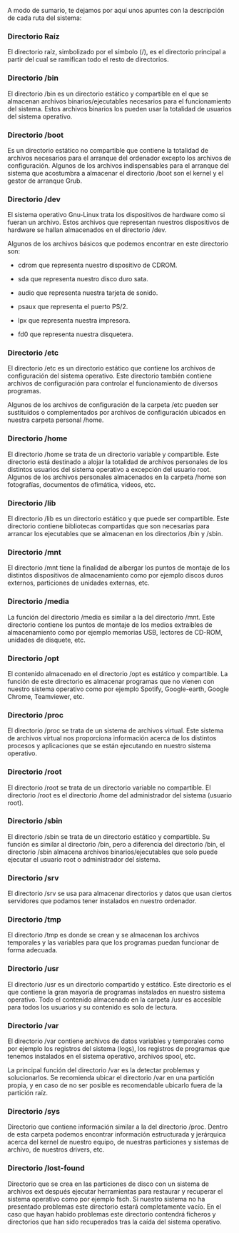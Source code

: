 A modo de sumario, te dejamos por aquí unos apuntes con la descripción de cada ruta del sistema:
### Directorio Raíz

El directorio raíz, simbolizado por el símbolo (/), es el directorio principal a partir del cual se ramifican todo el resto de directorios.
### Directorio /bin

El directorio /bin es un directorio estático y compartible en el que se almacenan archivos binarios/ejecutables necesarios para el funcionamiento del sistema. Estos archivos binarios los pueden usar la totalidad de usuarios del sistema operativo.
### Directorio /boot

Es un directorio estático no compartible que contiene la totalidad de archivos necesarios para el arranque del ordenador excepto los archivos de configuración. Algunos de los archivos indispensables para el arranque del sistema que acostumbra a almacenar el directorio /boot son el kernel y el gestor de arranque Grub.
### Directorio /dev

El sistema operativo Gnu-Linux trata los dispositivos de hardware como si fueran un archivo. Estos archivos que representan nuestros dispositivos de hardware se hallan almacenados en el directorio /dev.

Algunos de los archivos básicos que podemos encontrar en este directorio son:

- cdrom que representa nuestro dispositivo de CDROM.
    
- sda que representa nuestro disco duro sata.
    
- audio que representa nuestra tarjeta de sonido.
    
- psaux que representa el puerto PS/2.
    
- lpx que representa nuestra impresora.
    
- fd0 que representa nuestra disquetera.
    
### Directorio /etc

El directorio /etc es un directorio estático que contiene los archivos de configuración del sistema operativo. Este directorio también contiene archivos de configuración para controlar el funcionamiento de diversos programas.

Algunos de los archivos de configuración de la carpeta /etc pueden ser sustituidos o complementados por archivos de configuración ubicados en nuestra carpeta personal /home.
### Directorio /home

El directorio /home se trata de un directorio variable y compartible. Este directorio está destinado a alojar la totalidad de archivos personales de los distintos usuarios del sistema operativo a excepción del usuario root. Algunos de los archivos personales almacenados en la carpeta /home son fotografías, documentos de ofimática, vídeos, etc.
### Directorio /lib

El directorio /lib es un directorio estático y que puede ser compartible. Este directorio contiene bibliotecas compartidas que son necesarias para arrancar los ejecutables que se almacenan en los directorios /bin y /sbin.
### Directorio /mnt

El directorio /mnt tiene la finalidad de albergar los puntos de montaje de los distintos dispositivos de almacenamiento como por ejemplo discos duros externos, particiones de unidades externas, etc.
### Directorio /media

La función del directorio /media es similar a la del directorio /mnt. Este directorio contiene los puntos de montaje de los medios extraíbles de almacenamiento como por ejemplo memorias USB, lectores de CD-ROM, unidades de disquete, etc.
### Directorio /opt

El contenido almacenado en el directorio /opt es estático y compartible. La función de este directorio es almacenar programas que no vienen con nuestro sistema operativo como por ejemplo Spotify, Google-earth, Google Chrome, Teamviewer, etc.
### Directorio /proc

El directorio /proc se trata de un sistema de archivos virtual. Este sistema de archivos virtual nos proporciona información acerca de los distintos procesos y aplicaciones que se están ejecutando en nuestro sistema operativo.
### Directorio /root

El directorio /root se trata de un directorio variable no compartible. El directorio /root es el directorio /home del administrador del sistema (usuario root).
### Directorio /sbin

El directorio /sbin se trata de un directorio estático y compartible. Su función es similar al directorio /bin, pero a diferencia del directorio /bin, el directorio /sbin almacena archivos binarios/ejecutables que solo puede ejecutar el usuario root o administrador del sistema.
### Directorio /srv

El directorio /srv se usa para almacenar directorios y datos que usan ciertos servidores que podamos tener instalados en nuestro ordenador.
### Directorio /tmp

El directorio /tmp es donde se crean y se almacenan los archivos temporales y las variables para que los programas puedan funcionar de forma adecuada.
### Directorio /usr

El directorio /usr es un directorio compartido y estático. Este directorio es el que contiene la gran mayoría de programas instalados en nuestro sistema operativo.
Todo el contenido almacenado en la carpeta /usr es accesible para todos los usuarios y su contenido es solo de lectura.
### Directorio /var

El directorio /var contiene archivos de datos variables y temporales como por ejemplo los registros del sistema (logs), los registros de programas que tenemos instalados en el sistema operativo, archivos spool, etc.

La principal función del directorio /var es la detectar problemas y solucionarlos. Se recomienda ubicar el directorio /var en una partición propia, y en caso de no ser posible es recomendable ubicarlo fuera de la partición raíz.
### Directorio /sys

Directorio que contiene información similar a la del directorio /proc. Dentro de esta carpeta podemos encontrar información estructurada y jerárquica acerca del kernel de nuestro equipo, de nuestras particiones y sistemas de archivo, de nuestros drivers, etc.
### Directorio /lost-found

Directorio que se crea en las particiones de disco con un sistema de archivos ext después ejecutar herramientas para restaurar y recuperar el sistema operativo como por ejemplo fsch.
Si nuestro sistema no ha presentado problemas este directorio estará completamente vacío. En el caso que hayan habido problemas este directorio contendrá ficheros y directorios que han sido recuperados tras la caída del sistema operativo.
